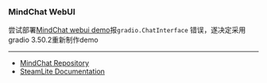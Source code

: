 ### MindChat WebUI

尝试部署[MindChat webui demo](https://github.com/X-D-Lab/MindChat/blob/main/webui_demo.py)报`gradio.ChatInterface`
错误，遂决定采用gradio 3.50.2重新制作demo


---

* [MindChat Repository](https://github.com/X-D-Lab/MindChat)
* [SteamLite Documentation](https://docs.streamlit.io/)